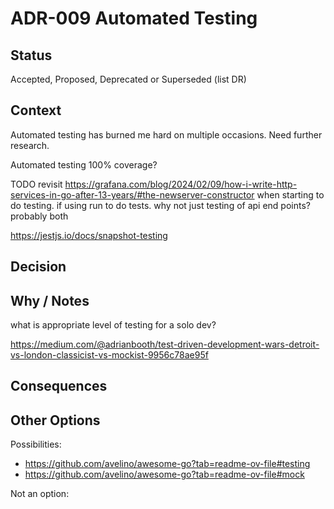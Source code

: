 # ADR-009 Automated Testing

## Status

Accepted, Proposed, Deprecated or Superseded (list DR)

## Context

Automated testing has burned me hard on multiple occasions. Need further research.

Automated testing 100% coverage?

TODO revisit https://grafana.com/blog/2024/02/09/how-i-write-http-services-in-go-after-13-years/#the-newserver-constructor
when starting to do testing. if using run to do tests. why not just testing of api end points? probably both

https://jestjs.io/docs/snapshot-testing

## Decision



## Why / Notes

what is appropriate level of testing for a solo dev?

https://medium.com/@adrianbooth/test-driven-development-wars-detroit-vs-london-classicist-vs-mockist-9956c78ae95f

## Consequences



## Other Options

Possibilities:
- https://github.com/avelino/awesome-go?tab=readme-ov-file#testing
- https://github.com/avelino/awesome-go?tab=readme-ov-file#mock

Not an option:

